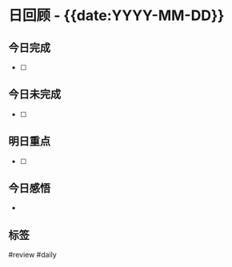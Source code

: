 # 日回顾 - {{date:YYYY-MM-DD}}

## 今日完成
- [ ] 

## 今日未完成
- [ ] 

## 明日重点
- [ ] 

## 今日感悟
- 

## 标签
#review #daily
